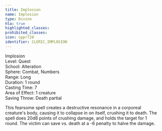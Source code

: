 ```yaml
---
title: Implosion
name: Implosion
type: Divine
hla: true
highlighted_classes: 
prohibited_classes: 
icon: sppr728
identifier: CLERIC_IMPLOSION
---
```

Implosion  
Level: Quest  
School: Alteration  
Sphere: Combat, Numbers  
Range: Long  
Duration: 1 round  
Casting Time: 7  
Area of Effect: 1 creature  
Saving Throw: Death partial  
  
This fearsome spell creates a destructive resonance in a corporeal creature's body, causing it to collapse in on itself, crushing it to death. The spell does 20d8 points of crushing damage, and holds the target for 1 round. The victim can save vs. death at a -6 penalty to halve the damage.  
